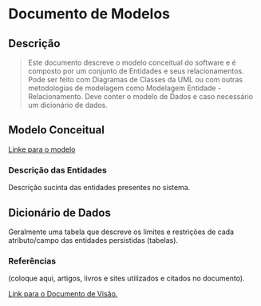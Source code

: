 # Documento de Modelos

## Descrição 

>Este documento descreve o modelo conceitual do software e é composto por um conjunto de Entidades e seus relacionamentos. Pode ser feito com Diagramas de Classes da UML ou com outras metodologias de modelagem como Modelagem Entidade - Relacionamento. Deve conter o modelo de Dados e caso necessário um dicionário de dados.

## Modelo Conceitual

[Linke para o modelo](https://whimsical.com/2bn9CaFL7wd13ZWvYS2Ekd@2Ux7TurymMmgVQB5Ls7w)

### Descrição das Entidades

Descrição sucinta das entidades presentes no sistema.

## Dicionário de Dados

Geralmente uma tabela que descreve os limites e restrições de cada atributo/campo das entidades persistidas (tabelas).

### Referências

(coloque aqui, artigos, livros e sites utilizados e citados no documento).

[Link para o Documento de Visão.](https://github.com/JFmaia/BsIn/blob/main/docs/Documento_de_visao.md)









